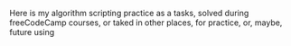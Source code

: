 Here is my algorithm scripting practice
as a tasks, solved during freeCodeCamp courses,
or taked in other places, for practice, or, maybe, future using 
